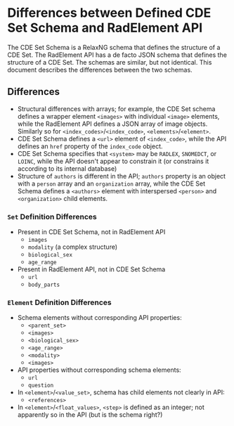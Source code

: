 # Differences between Defined CDE Set Schema and RadElement API

The CDE Set Schema is a RelaxNG schema that defines the structure of a CDE Set. The RadElement API has a de facto JSON schema that defines the structure of a CDE Set. The schemas are similar, but not identical. This document describes the differences between the two schemas.

## Differences

- Structural differences with arrays; for example, the CDE Set schema defines a wrapper element `<images>` with individual `<image>` elements, while the RadElement API defines a JSON array of image objects. Similarly so for `<index_codes>`/`<index_code>`, `<elements>`/`<element>`.
- CDE Set Schema defines a `<url>` element of `<index_code>`, while the API defines an `href` property of the `index_code` object.
- CDE Set Schema specifies that `<system>` may be `RADLEX`, `SNOMEDCT`, or `LOINC`, while the API doesn't appear to constrain it (or constrains it according to its internal database)
- Structure of `authors` is different in the API; `authors` property is an object with a `person` array and an `organization` array, while the CDE Set Schema defines a `<authors>` element with interspersed `<person>` and `<organization>` child elements.

### `Set` Definition Differences
- Present in CDE Set Schema, not in RadElement API
    - `images`
    - `modality` (a complex structure)
    - `biological_sex`
    - `age_range`
-  Present in RadElement API, not in CDE Set Schema
    - `url`
    - `body_parts`

### `Element` Definition Differences

- Schema elements without corresponding API properties:
  - `<parent_set>`
  - `<images>`
  - `<biological_sex>`
  - `<age_range>`
  - `<modality>`
  - `<images>`
- API properties without corresponding schema elements:
  - `url`
  - `question`
- In `<element>`/`<value_set>`, schema has child elements not clearly in API:
  - `<references>`
- In `<element>`/`<float_values>`, `<step>` is defined as an integer; not apparently so in the API (but is the schema right?)
